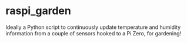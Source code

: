 # raspi_garden
Ideally a Python script to continuously update temperature and humidity information from a couple of sensors hooked to a Pi Zero, for gardening!
